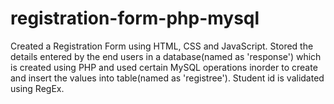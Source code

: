 # registration-form-php-mysql
Created a Registration Form using HTML, CSS and JavaScript.
Stored the details entered by the end users in a database(named as 'response')  which is created using PHP and used certain MySQL operations inorder to create and insert the values into table(named as 'registree'). 
Student id is validated using RegEx.

